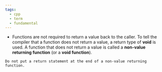 ```yaml
---
tags:
  - cpp
  - term
  - fundamental
---
```

- Functions are not required to return a value back to the caller. To tell the compiler that a function does not return a value, a return type of **void** is used. A function that does not return a value is called a **non-value returning function** (or a **void function**).

```ad-tip
Do not put a return statement at the end of a non-value returning function.
```